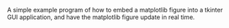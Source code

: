 A simple example program of how to embed a matplotlib figure into a tkinter GUI application, and have the matplotlib figure update in real time.
